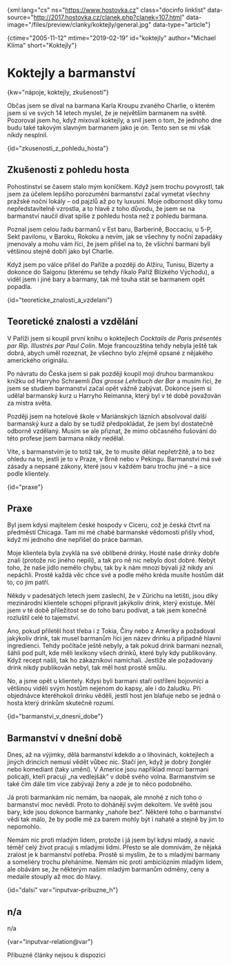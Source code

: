 
{xml:lang="cs" ns="https://www.hostovka.cz" class="docinfo linklist" data-source="http://2017.hostovka.cz/clanek.php?clanek=107.html" data-image="/files/preview/clanky/koktejly/general.jpg" data-type="article"}

{ctime="2005-11-12" mtime="2019-02-19" id="koktejly" author="Michael Klíma" short="Koktejly"}

# Koktejly a barmanství

<!-- generated attribute kw by user_udpatekw.sh on 2020-05-07, do not edit -->

{kw="nápoje, koktejly, zkušenosti"}

Občas jsem se díval na barmana Karla Kroupu zvaného Charlie, o kterém jsem si ve svých 14 letech myslel, že je největším barmanem na světě. Pozoroval jsem ho, když mixoval koktejly, a snil jsem o tom, že jednoho dne budu také takovým slavným barmanem jako je on. Tento sen se mi však nikdy nesplnil.

{id="zkusenosti\_z\_pohledu_hosta"}

## Zkušenosti z pohledu hosta

Pohostinství se časem stalo mým koníčkem. Když jsem trochu povyrostl, tak jsem za účelem lepšího porozumění barmanství začal vymetat všechny pražské noční lokály – od pajzlů až po ty luxusní. Moje odbornost díky tomu nepředstavitelně vzrostla, a to hlavě z toho důvodu, že jsem se na barmanství naučil dívat spíše z pohledu hosta než z pohledu barmana.

Poznal jsem celou řadu barmanů v Est baru, Barberině, Boccaciu, u 5-P, Sekt pavilonu, v Baroku, Rokoku a nevím, jak se všechny ty noční zapadáky jmenovaly a mohu vám říci, že jsem přišel na to, že všichni barmani byli většinou stejně dobří jako byl Charlie.

Když jsem po válce přišel do Paříže a později do Alžíru, Tunisu, Bizerty a dokonce do Saigonu (kterému se tehdy říkalo Paříž Blízkého Východu), a viděl jsem i jiné bary a barmany, tak mě touha stát se barmanem opět popadla.

{id="teoreticke\_znalosti\_a_vzdelani"}

## Teoretické znalosti a vzdělání

V Paříži jsem si koupil první knihu o koktejlech _Cocktails de Paris présentés par Rip. Illustrés par Paul Colin_. Moje francouzština tehdy nebyla ještě tak dobrá, abych uměl rozeznat, že všechno bylo zřejmě opsané z nějakého amerického originálu.

Po návratu do Česka jsem si pak později koupil moji druhou barmanskou knížku od Harryho Schraemli _Das grosse Lehrbuch der Bar_ a musím říci, že jsem se studiem barmanství začal opět vážně zabývat. Dokonce jsem si udělal barmanský kurz u Harryho Reimanna, který byl v té době považován za mistra světa.

Později jsem na hotelové škole v Mariánských lázních absolvoval další barmanský kurz a dalo by se tudíž předpokládat, že jsem byl dostatečně odborně vzdělaný. Musím se ale přiznat, že mimo občasného fušování do této profese jsem barmana nikdy nedělal.

Víte, s barmanstvím je to totiž tak, že to musíte dělat nepřetržitě, a to bez ohledu na to, jestli je to v Praze, v Brně nebo v Pekingu. Barmanství má své zásady a nepsané zákony, které jsou v každém baru trochu jiné – a sice podle klientely.

{id="praxe"}

## Praxe

Byl jsem kdysi majitelem české hospody v Ciceru, což je česká čtvrť na předměstí Chicaga. Tam mi mé chabé barmanské vědomosti přišly vhod, když mi jednoho dne nepřišel do práce barman.

Moje klientela byla zvyklá na své oblíbené drinky. Hosté naše drinky dobře znali (protože nic jiného nepili), a tak pro ně nic nebylo dost dobré. Nebýt toho, že naše jídlo nemělo chybu, tak by k nám mnozí bývali již nikdy ani nepáchli. Prostě každá věc chce své a podle mého kréda musíte hostům dát to, co jim patří.

Někdy v padesátých letech jsem zaslechl, že v Zürichu na letišti, jsou díky mezinárodní klientele schopni připravit jakýkoliv drink, který existuje. Měl jsem v té době příležitost se do toho baru podívat, a tak jsem konečně rozluštil celé to tajemství.

Ano, pokud přiletěl host třeba i z Tokia, Číny nebo z Ameriky a požadoval jakýkoliv drink, tak musel barmanům říci jen název drinku a případně hlavní ingredienci. Tehdy počítače ještě nebyly, a tak pokud drink barmani neznali, šáhli pod pult, kde měli lexikony všech drinků, které byly kdy publikovány. Když recept našli, tak ho zákazníkovi namíchali. Jestliže ale požadovaný drink nikdy publikován nebyl, tak měl host prostě smůlu.

No, a jsme opět u klientely. Kdysi byli barmani staří ostřílení bojovníci a většinou viděli svým hostům nejenom do kapsy, ale i do žaludku. Při objednávce kteréhokoli drinku věděli, jestli host jen blafuje nebo se jedná o hosta který drinkům skutečně rozumí.

{id="barmanstvi\_v\_dnesni_dobe"}

## Barmanství v dnešní době

Dnes, až na výjimky, dělá barmanství kdekdo a o lihovinách, koktejlech a jiných drincích nemusí vědět vůbec nic. Stačí jen, když je dobrý žonglér nebo komediant (taky umění). V Americe jsou například mnozí barmani policajti, kteří pracují „na vedlejšák“ v době svého volna. Barmanstvím se také čím dále tím více zabývají ženy a zde je to něco podobného.

Já proti barmankám nic nemám, ba naopak, ale mnohé z nich toho o barmanství moc nevědí. Proto to dohánějí svým dekoltem. Ve světě jsou bary, kde jsou dokonce barmanky „nahoře bez“. Některé toho o barmanství vědí tak málo, že by podle mě za barem mohly být i nahaté a stejně by jim to nepomohlo.

Nemám nic proti mladým lidem, protože i já jsem byl kdysi mladý, a navíc téměř celý život pracuji s mladými lidmi. Přesto se ale domnívám, že nějaká zralost je k barmanství potřeba. Prostě si myslím, že to s mladými barmany a someliéry trochu přeháníme. Nemám nic proti ambiciózním mladým lidem, ale obávám se, že některým našim mladým barmanům odměny, ceny a medaile stouply až moc do hlavy.

{id="dalsi" var="inputvar-pribuzne_h"}

## n/a

n/a

{var="inputvar-relation@var"}

Příbuzné články nejsou k dispozici

